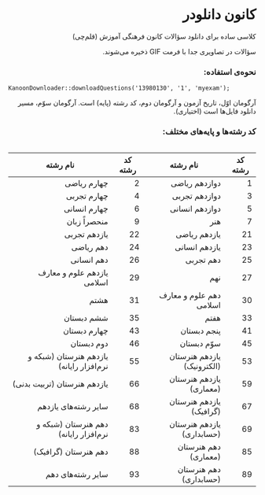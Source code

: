 <h1 lang="fa" dir="rtl" align="right">کانون دانلودر</h1>
<p lang="fa" dir="rtl" align="right">کلاسی ساده برای دانلود سؤالات کانون فرهنگی آموزش (قلم‌چی)</p>
<p lang="fa" dir="rtl" align="right">سؤالات در تصاویری جدا با فرمت GIF ذخیره می‌شوند.</p>
<h3 lang="fa" dir="rtl" align="right">نحوه‌ی استفاده:</h3>

```
KanoonDownloader::downloadQuestions('13980130', '1', 'myexam');
```
<p lang="fa" dir="rtl" align="right">آرگومان اوّل، تاریخ آزمون و آرگومان دوم، کد رشته (پایه) است. آرگومان سوّم، مسیر دانلود فایل‌ها است (اختیاری).</p>

<h3 lang="fa" dir="rtl" align="right">کد رشته‌ها و پایه‌های مختلف:</h3>
  
<table lang="fa" dir="rtl" align="right">
    <thead>
        <tr>
            <th>کد رشته</th>
            <th>نام رشته</th>
            <th>کد رشته</th>
            <th>نام رشته</th>
        </tr>
    </thead>
    <tbody>
        <tr>
            <td>1</td>
            <td>دوازدهم ریاضی</td>
            <td>2</td>
            <td>چهارم ریاضی</td>
        </tr>
        <tr>
            <td>3</td>
            <td>دوازدهم تجربی</td>
            <td>4</td>
            <td>چهارم تجربی</td>
        </tr>
        <tr>
            <td>5</td>
            <td>دوازدهم انسانی</td>
            <td>6</td>
            <td>چهارم انسانی</td>
        </tr>
        <tr>
            <td>7</td>
            <td>هنر</td>
            <td>9</td>
            <td>منحصراً زبان</td>
        </tr>
        <tr>
            <td>21</td>
            <td>یازدهم ریاضی</td>
            <td>22</td>
            <td>یازدهم تجربی</td>
        </tr>
        <tr>
            <td>23</td>
            <td>یازدهم انسانی</td>
            <td>24</td>
            <td>دهم ریاضی</td>
        </tr>
        <tr>
            <td>25</td>
            <td>دهم تجربی</td>
            <td>26</td>
            <td>دهم انسانی</td>
        </tr>
        <tr>
            <td>27</td>
            <td>نهم</td>
            <td>29</td>
            <td>یازدهم علوم و معارف اسلامی</td>
        </tr>
        <tr>
            <td>30</td>
            <td>دهم علوم و معارف اسلامی</td>
            <td>31</td>
            <td>هشتم</td>
        </tr>
        <tr>
            <td>33</td>
            <td>هفتم</td>
            <td>35</td>
            <td>ششم دبستان</td>
        </tr>
        <tr>
            <td>41</td>
            <td>پنجم دبستان</td>
            <td>43</td>
            <td>چهارم دبستان</td>
        </tr>
        <tr>
            <td>45</td>
            <td>سوّم دبستان</td>
            <td>46</td>
            <td>دوم دبستان</td>
        </tr>
        <tr>
            <td>53</td>
            <td>یازدهم هنرستان (الکترونیک)</td>
            <td>55</td>
            <td>یازدهم هنرستان (شبکه و نرم‌افزار رایانه)</td>
        </tr>
        <tr>
            <td>59</td>
            <td>یازدهم هنرستان (معماری)</td>
            <td>66</td>
            <td>یازدهم هنرستان (تربیت بدنی)</td>
        </tr>
        <tr>
            <td>67</td>
            <td>یازدهم هنرستان (گرافیک)</td>
            <td>68</td>
            <td>سایر رشته‌های یازدهم</td>
        </tr>
        <tr>
            <td>69</td>
            <td>یازدهم هنرستان (حسابداری)</td>
            <td>83</td>
            <td>دهم هنرستان (شبکه و نرم‌افزار رایانه)</td>
        </tr>
        <tr>
            <td>85</td>
            <td>دهم هنرستان (معماری)</td>
            <td>88</td>
            <td>دهم هنرستان (گرافیک)</td>
        </tr>
        <tr>
            <td>89</td>
            <td>دهم هنرستان (حسابداری)</td>
            <td>93</td>
            <td>سایر رشته‌های دهم</td>
        </tr>
    </tbody>
</table>
